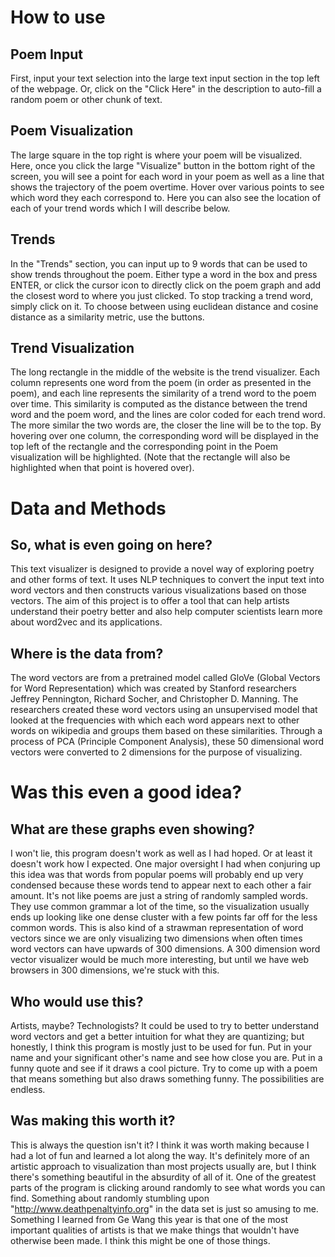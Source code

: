 # How to use
## Poem Input
First, input your text selection into the large text input section in the top left of the webpage. Or, click on the "Click Here" in the description to auto-fill a random poem or other chunk of text.

## Poem Visualization
The large square in the top right is where your poem will be visualized. Here, once you click the large "Visualize" button in the bottom right of the screen, you will see a point for each word in your poem as well as a line that shows the trajectory of the poem overtime. Hover over various points to see which word they each correspond to. Here you can also see the location of each of your trend words which I will describe below.

## Trends
In the "Trends" section, you can input up to 9 words that can be used to show trends throughout the poem. Either type a word in the box and press ENTER, or click the cursor icon to directly click on the poem graph and add the closest word to where you just clicked. To stop tracking a trend word, simply click on it. To choose between using euclidean distance and cosine distance as a similarity metric, use the buttons.

## Trend Visualization
The long rectangle in the middle of the website is the trend visualizer. Each column represents one word from the poem (in order as presented in the poem), and each line represents the similarity of a trend word to the poem over time. This similarity is computed as the distance between the trend word and the poem word, and the lines are color coded for each trend word. The more similar the two words are, the closer the line will be to the top. By hovering over one column, the corresponding word will be displayed in the top left of the rectangle and the corresponding point in the Poem visualization will be highlighted. (Note that the rectangle will also be highlighted when that point is hovered over).

# Data and Methods
## So, what is even going on here?
This text visualizer is designed to provide a novel way of exploring poetry and other forms of text. It uses NLP techniques to convert the input text into word vectors and then constructs various visualizations based on those vectors. The aim of this project is to offer a tool that can help artists understand their poetry better and also help computer scientists learn more about word2vec and its applications.

## Where is the data from?
The word vectors are from a pretrained model called GloVe (Global Vectors for Word Representation) which was created by Stanford researchers Jeffrey Pennington, Richard Socher, and Christopher D. Manning. The researchers created these word vectors using an unsupervised model that looked at the frequencies with which each word appears next to other words on wikipedia and groups them based on these similarities. Through a process of PCA (Principle Component Analysis), these 50 dimensional word vectors were converted to 2 dimensions for the purpose of visualizing.

# Was this even a good idea?
## What are these graphs even showing?
I won't lie, this program doesn't work as well as I had hoped. Or at least it doesn't work how I expected. One major oversight I had when conjuring up this idea was that words from popular poems will probably end up very condensed because these words tend to appear next to each other a fair amount. It's not like poems are just a string of randomly sampled words. They use common grammar a lot of the time, so the visualization usually ends up looking like one dense cluster with a few points far off for the less common words. This is also kind of a strawman representation of word vectors since we are only visualizing two dimensions when often times word vectors can have upwards of 300 dimensions. A 300 dimension word vector visualizer would be much more interesting, but until we have web browsers in 300 dimensions, we're stuck with this.

## Who would use this?
Artists, maybe? Technologists? It could be used to try to better understand word vectors and get a better intuition for what they are quantizing; but honestly, I think this program is mostly just to be used for fun. Put in your name and your significant other's name and see how close you are. Put in a funny quote and see if it draws a cool picture. Try to come up with a poem that means something but also draws something funny. The possibilities are endless.

## Was making this worth it?
This is always the question isn't it? I think it was worth making because I had a lot of fun and learned a lot along the way. It's definitely more of an artistic approach to visualization than most projects usually are, but I think there's something beautiful in the absurdity of all of it. One of the greatest parts of the program is clicking around randomly to see what words you can find. Something about randomly stumbling upon "http://www.deathpenaltyinfo.org" in the data set is just so amusing to me. Something I learned from Ge Wang this year is that one of the most important qualities of artists is that we make things that wouldn't have otherwise been made. I think this might be one of those things.
